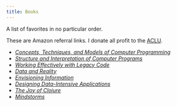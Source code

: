 ```yaml
---
title: Books
---
```


A list of favorites in no particular order.

These are Amazon referral links. I donate all profit to the <a href="https://action.aclu.org/secure/donate-to-aclu" title="Want to donate too?">ACLU</a>.

- [*Concepts, Techniques, and Models of Computer Programming*](https://amzn.to/2l7YtLm)
- [*Structure and Interpretation of Computer Programs*](https://amzn.to/2kH9wtS)
- [*Working Effectively with Legacy Code*](https://amzn.to/2kHjds6)
- [*Data and Reality*](https://amzn.to/2l7Vr9O)
- [*Envisioning Information*](https://amzn.to/2lckm8q)
- [*Designing Data-Intensive Applications*](https://amzn.to/2kaJP1M)
- [*The Joy of Clojure*](https://amzn.to/2kHshNJ)
- [*Mindstorms*](https://amzn.to/2l7Tomd)
